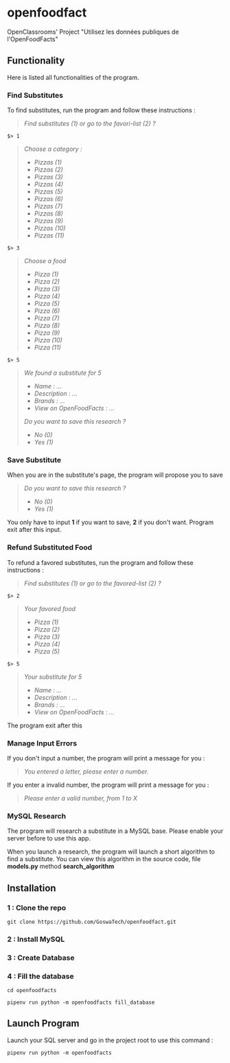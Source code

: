 # openfoodfact
OpenClassrooms' Project "Utilisez les données publiques de l'OpenFoodFacts"

## Functionality
Here is listed all functionalities of the program.

### Find Substitutes
To find substitutes, run the program and follow these instructions :

> *Find substitutes (1) or go to the favori-list (2) ?*

`$> 1`

> *Choose a category :*
>
> - *Pizzas (1)*
> - *Pizzas (2)*
> - *Pizzas (3)*
> - *Pizzas (4)*
> - *Pizzas (5)*
> - *Pizzas (6)*
> - *Pizzas (7)*
> - *Pizzas (8)*
> - *Pizzas (9)*
> - *Pizzas (10)*
> - *Pizzas (11)*

`$> 3`

> *Choose a food*
>
> - *Pizza (1)*
> - *Pizza (2)*
> - *Pizza (3)*
> - *Pizza (4)*
> - *Pizza (5)*
> - *Pizza (6)*
> - *Pizza (7)*
> - *Pizza (8)*
> - *Pizza (9)*
> - *Pizza (10)*
> - *Pizza (11)*

`$> 5`

> *We found a substitute for 5*
>
> - *Name : ...*
> - *Description : ...*
> - *Brands : ...*
> - *View on OpenFoodFacts : ...*
>
> *Do you want to save this research ?*
> - *No (0)*
> - *Yes (1)*

### Save Substitute

When you are in the substitute's page, the program will propose you to save

> *Do you want to save this research ?*
> - *No (0)*
> - *Yes (1)*

You only have to input **1** if you want to save, **2** if you don't want.
Program exit after this input.

### Refund Substituted Food
To refund a favored substitutes, run the program and follow these instructions :

> *Find substitutes (1) or go to the favored-list (2) ?*

`$> 2`

> *Your favored food*
>
> - *Pizza (1)*
> - *Pizza (2)*
> - *Pizza (3)*
> - *Pizza (4)*
> - *Pizza (5)*

`$> 5`

> *Your substitute for 5*
>
> - *Name : ...*
> - *Description : ...*
> - *Brands : ...*
> - *View on OpenFoodFacts : ...*

The program exit after this

### Manage Input Errors

If you don't input a number, the program will print a message for you :
> *You entered a letter, please enter a number.*

If you enter a invalid number, the program will print a message for you :
> *Please enter a valid number, from 1 to X*

### MySQL Research

The program will research a substitute in a MySQL base. Please enable your
server before to use this app.

When you launch a research, the program will launch a short algorithm to find a
substitute. You can view this algorithm in the source code, file **models.py**
method **search_algorithm**

## Installation

### 1 : Clone the repo

`git clone https://github.com/GoswaTech/openfoodfact.git`

### 2 : Install MySQL

### 3 : Create Database

### 4 : Fill the database

`cd openfoodfacts`

`pipenv run python -m openfoodfacts fill_database`

## Launch Program

Launch your SQL server and go in the project root to use this command :

`pipenv run python -m openfoodfacts`
